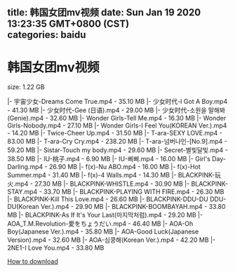 
title: 韩国女团mv视频
date: Sun Jan 19 2020 13:23:35 GMT+0800 (CST)    
categories: baidu
---

# 韩国女团mv视频
size: 1.22 GB
 
 
|- 宇宙少女-Dreams Come True.mp4 - 35.10 MB
|- 少女时代-I Got A Boy.mp4 - 41.30 MB
|- 少女时代-Gee (日语).mp4 - 29.00 MB
|- 少女时代-소원을 말해봐 (Genie).mp4 - 32.60 MB
|- Wonder Girls-Tell Me.mp4 - 16.30 MB
|- Wonder Girls-Nobody.mp4 - 27.10 MB
|- Wonder Girls-I Feel You(KOREAN Ver.).mp4 - 14.20 MB
|- Twice-Cheer Up.mp4 - 31.50 MB
|- T-ara-SEXY LOVE.mp4 - 83.00 MB
|- T-ara-Cry Cry.mp4 - 238.20 MB
|- T-ara-넘버나인-[No.9].mp4 - 59.20 MB
|- Sistar-Touch my body.mp4 - 29.60 MB
|- Secret-별빛달빛.mp4 - 38.50 MB
|- IU-桃子.mp4 - 6.90 MB
|- IU-삐삐.mp4 - 16.00 MB
|- Girl's Day-Darling.mp4 - 26.90 MB
|- f(x)-Nu ABO.mp4 - 16.00 MB
|- f(x)-Hot Summer.mp4 - 31.40 MB
|- f(x)-4 Walls.mp4 - 14.30 MB
|- BLACKPINK-玩火.mp4 - 27.30 MB
|- BLACKPINK-WHISTLE.mp4 - 30.90 MB
|- BLACKPINK-STAY.mp4 - 33.70 MB
|- BLACKPINK-PLAYING WITH FIRE.mp4 - 26.30 MB
|- BLACKPINK-Kill This Love.mp4 - 26.60 MB
|- BLACKPINK-DDU-DU DDU-DU(Korean Ver.).mp4 - 29.90 MB
|- BLACKPINK-BOOMBAYAH.mp4 - 33.80 MB
|- BLACKPINK-As If It's Your Last(마지막처럼).mp4 - 29.20 MB
|- AOA_T.M.Revolution-愛をちょうだい.mp4 - 46.40 MB
|- AOA-Oh Boy(Japanese Ver.).mp4 - 35.80 MB
|- AOA-Good Luck(Japanese Version).mp4 - 32.60 MB
|- AOA-심쿵해(Korean Ver.).mp4 - 42.20 MB
|- 2NE1-I Love You.mp4 - 33.80 MB

[How to download](https://bpcam.bemobtrk.com/go/2ceec3aa-1ca2-46d6-b9ff-aaa5c184517c?jno=12)